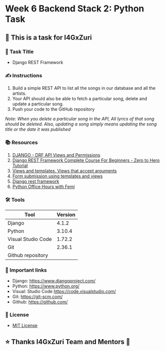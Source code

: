 # Week  6 Backend Stack 2: Python Task

## 📝 This is a task for I4GxZuri

### 📜 Task Title

- Django REST Framework

### ✍ Instructions

1. Build a simple REST API to list all the songs in our database and all the artists.
2. Your API should also be able to fetch a particular song, delete and update a particular song.
3. Push your code to the GitHub repository

*Note:  When you delete a particular song in the API, All lyrics of that song should be deleted. Also, updating a song simply means updating the song title or the date it was published*

### 📚 Resources

1. [DJANGO - DRF API Views and Permissions](https://www.youtube.com/watch?v=dt42L4N_DdY)
2. [Django REST Framework Complete Course For Beginners - Zero to Hero Tutorial](https://www.youtube.com/watch?app=desktop&v=z6WudaByH1k)
3. [Views and templates. Views that accept arguments](https://www.youtube.com/watch?v=VrAmwpj7MX4)
4. [Form submission using templates and views](https://www.youtube.com/watch?v=n9Ey_lWN5VI)
5. [Django rest framework](https://www.youtube.com/watch?v=1AT0mbvK8Ao)
6. [Python Office Hours with Femi](https://www.youtube.com/watch?v=C8wg7HzbVR8)

### 🛠 Tools

 |Tool| Version|
 |----|--------|
 |Django|4.1.2|
 |Python|3.10.4|
 |Visual Studio Code| 1.72.2|
 |Git|2.36.1|
 |Github repository| |
 
### 🔗 Important links

- Django: https://www.djangoproject.com/
- Python: https://www.python.org/
- Visual: Studio Code https://code.visualstudio.com/
- Git: https://git-scm.com/
- Github: https://github.com/

### 🔑 License

- [MIT License](LICENSE)

## ⭐ Thanks I4GxZuri Team and Mentors 🏅
